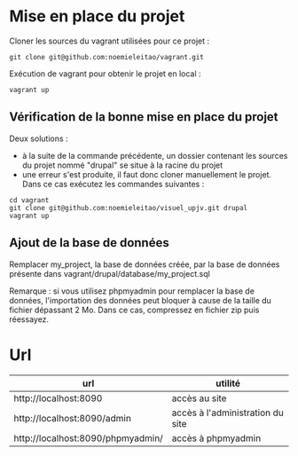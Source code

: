 # Mise en place du projet

Cloner les sources du vagrant utilisées pour ce projet :

`git clone git@github.com:noemieleitao/vagrant.git`

Exécution de vagrant pour obtenir le projet en local :

`vagrant up`

## Vérification de la bonne mise en place du projet
Deux solutions :
- à la suite de la commande précédente, un dossier contenant les sources du projet nommé "drupal" se situe à la racine du projet
- une erreur s'est produite, il faut donc cloner manuellement le projet. Dans ce cas exécutez les commandes suivantes :
```
cd vagrant
git clone git@github.com:noemieleitao/visuel_upjv.git drupal
vagrant up
``` 

## Ajout de la base de données
Remplacer my_project, la base de données créée, par la base de données présente dans vagrant/drupal/database/my_project.sql

Remarque : si vous utilisez phpmyadmin pour remplacer la base de données, l'importation des données peut bloquer à cause de la taille du fichier dépassant 2 Mo. Dans ce cas, compressez en fichier zip puis réessayez.

# Url
url|utilité
---|-------
http://localhost:8090 | accès au site 
http://localhost:8090/admin | accès à l'administration du site
http://localhost:8090/phpmyadmin/ | accès à phpmyadmin
